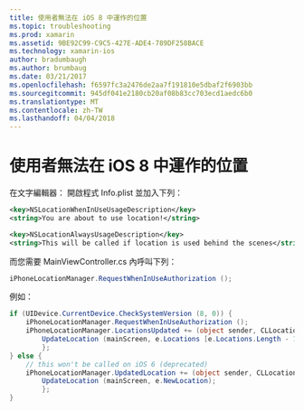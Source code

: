```yaml
---
title: 使用者無法在 iOS 8 中運作的位置
ms.topic: troubleshooting
ms.prod: xamarin
ms.assetid: 9BE92C99-C9C5-427E-ADE4-789DF258BACE
ms.technology: xamarin-ios
author: bradumbaugh
ms.author: brumbaug
ms.date: 03/21/2017
ms.openlocfilehash: f6597fc3a2476de2aa7f191810e5dbaf2f6903bb
ms.sourcegitcommit: 945df041e2180cb20af08b83cc703ecd1aedc6b0
ms.translationtype: MT
ms.contentlocale: zh-TW
ms.lasthandoff: 04/04/2018
---
```

# <a name="user-location-not-working-in-ios-8"></a>使用者無法在 iOS 8 中運作的位置

在文字編輯器： 開啟程式 Info.plist 並加入下列：

```xml
<key>NSLocationWhenInUseUsageDescription</key>
<string>You are about to use location!</string>

<key>NSLocationAlwaysUsageDescription</key>
<string>This will be called if location is used behind the scenes</string>
```

而您需要 MainViewController.cs 內呼叫下列：

```csharp
iPhoneLocationManager.RequestWhenInUseAuthorization ();
```

例如：

```cs
if (UIDevice.CurrentDevice.CheckSystemVersion (8, 0)) {
    iPhoneLocationManager.RequestWhenInUseAuthorization ();
    iPhoneLocationManager.LocationsUpdated += (object sender, CLLocationsUpdatedEventArgs e) => {
        UpdateLocation (mainScreen, e.Locations [e.Locations.Length - 1]);
        };
} else {
    // this won't be called on iOS 6 (deprecated)
    iPhoneLocationManager.UpdatedLocation += (object sender, CLLocationUpdatedEventArgs e) => {
        UpdateLocation (mainScreen, e.NewLocation);
        };
}
```
